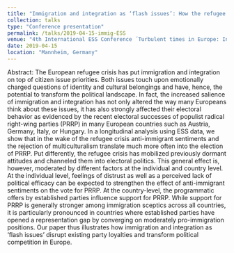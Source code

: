 ```yaml
---
title: "Immigration and integration as ‘flash issues’: How the refugee crisis has altered electoral behavior in Europe (w/ Christian Stecker)"
collection: talks
type: "Conference presentation"
permalink: /talks/2019-04-15-immig-ESS
venue: "4th International ESS Conference ´Turbulent times in Europe: Instability, insecurity and inequality´"
date: 2019-04-15
location: "Mannheim, Germany"
---
```


Abstract:
The European refugee crisis has put immigration and integration on top of citizen issue priorities.
Both issues touch upon emotionally charged questions of identity and cultural belongings and have,
hence, the potential to transform the political landscape. In fact, the increased salience of
immigration and integration has not only altered the way many Europeans think about these issues,
it has also strongly affected their electoral behavior as evidenced by the recent electoral successes of
populist radical right-wing parties (PRRP) in many European countries such as Austria, Germany, Italy,
or Hungary. In a longitudinal analysis using ESS data, we show that in the wake of the refugee crisis
anti-immigrant sentiments and the rejection of multiculturalism translate much more often into the
election of PRRP. Put differently, the refugee crisis has mobilized previously dormant attitudes and
channeled them into electoral politics. This general effect is, however, moderated by different
factors at the individual and country level. At the individual level, feelings of distrust as well as a
perceived lack of political efficacy can be expected to strengthen the effect of anti-immigrant
sentiments on the vote for PRRP. At the country-level, the programmatic offers by established
parties influence support for PRRP. While support for PRRP is generally stronger among immigration sceptics
across all countries, it is particularly pronounced in countries where established parties have
opened a representation gap by converging on moderately pro-immigration positions. Our paper
thus illustrates how immigration and integration as ‘flash issues’ disrupt existing party loyalties and
transform political competition in Europe.
